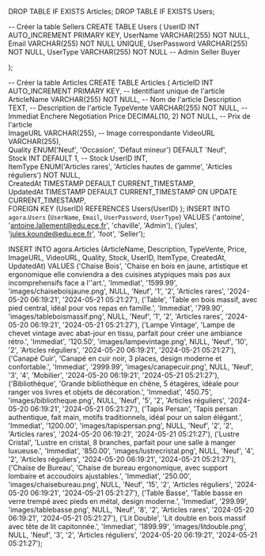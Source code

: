 DROP TABLE IF EXISTS Articles;
DROP TABLE IF EXISTS Users;

-- Créer la table Sellers
CREATE TABLE Users (
UserID INT AUTO_INCREMENT PRIMARY KEY,
UserName VARCHAR(255) NOT NULL,
Email VARCHAR(255) NOT NULL UNIQUE,
UserPassword VARCHAR(255) NOT NULL,
UserType VARCHAR(255) NOT NULL -- Admin Seller Buyer

);

-- Créer la table Articles
CREATE TABLE Articles (
ArticleID INT AUTO_INCREMENT PRIMARY KEY,        -- Identifiant unique de l'article
ArticleName VARCHAR(255) NOT NULL,               -- Nom de l'article
Description TEXT,                                -- Description de l'article
TypeVente VARCHAR(255) NOT NULL,		     -- Immediat   Enchere   Negotiation
Price DECIMAL(10, 2) NOT NULL,                   -- Prix de l'article        
ImageURL VARCHAR(255),                           -- Image correspondante
VideoURL VARCHAR(255),                           
Quality ENUM('Neuf', 'Occasion', 'Défaut mineur') DEFAULT 'Neuf',                                
Stock INT DEFAULT 1,                             -- Stock
UserID INT,                                      
ItemType ENUM('Articles rares', 'Articles hautes de gamme', 'Articles réguliers') NOT NULL,                                        
CreatedAt TIMESTAMP DEFAULT CURRENT_TIMESTAMP,  
UpdatedAt TIMESTAMP DEFAULT CURRENT_TIMESTAMP ON UPDATE CURRENT_TIMESTAMP,                    
FOREIGN KEY (UserID) REFERENCES Users(UserID)
);
INSERT INTO `agora`.`Users` (`UserName`, `Email`, `UserPassword`, `UserType`)
VALUES
('antoine', 'antoine.lallement@edu.ece.fr', 'chaville', 'Admin'),
('jules', 'jules.kounde@edu.ece.fr', 'foot', 'Seller');

INSERT INTO agora.Articles (ArticleName, Description, TypeVente, Price, ImageURL, VideoURL, Quality, Stock, UserID, ItemType, CreatedAt, UpdatedAt) 
VALUES 
('Chaise Bois', 'Chaise en bois en jaune, artistique et ergonomique elle conviendra a des cuisines atypiques mais pas aux incomprehensifs face a l''art.', 'Immediat', '1599.99', 'images/chaiseboisjaune.png', NULL, 'Neuf', '1', '2', 'Articles rares', '2024-05-20 06:19:21', '2024-05-21 05:21:27'),
('Table', 'Table en bois massif, avec pied central, idéal pour vos repas en famille.', 'Immediat', '799.90', 'images/tableboismassif.png', NULL, 'Neuf', '1', '2', 'Articles rares', '2024-05-20 06:19:21', '2024-05-21 05:21:27'),
('Lampe Vintage', 'Lampe de chevet vintage avec abat-jour en tissu, parfait pour créer une ambiance rétro.', 'Immediat', '120.50', 'images/lampevintage.png', NULL, 'Neuf', '10', '2', 'Articles réguliers', '2024-05-20 06:19:21', '2024-05-21 05:21:27'),
('Canapé Cuir', 'Canapé en cuir noir, 3 places, design moderne et confortable.', 'Immediat', '2999.99', 'images/canapecuir.png', NULL, 'Neuf', '3', '4', 'Mobilier', '2024-05-20 06:19:21', '2024-05-21 05:21:27'),
('Bibliothèque', 'Grande bibliothèque en chêne, 5 étagères, idéale pour ranger vos livres et objets de décoration.', 'Immediat', '450.75', 'images/bibliotheque.png', NULL, 'Neuf', '5', '2', 'Articles réguliers', '2024-05-20 06:19:21', '2024-05-21 05:21:27'),
('Tapis Persan', 'Tapis persan authentique, fait main, motifs traditionnels, idéal pour un salon élégant.', 'Immediat', '1200.00', 'images/tapispersan.png', NULL, 'Neuf', '2', '2', 'Articles rares', '2024-05-20 06:19:21', '2024-05-21 05:21:27'),
('Lustre Cristal', 'Lustre en cristal, 8 branches, parfait pour une salle à manger luxueuse.', 'Immediat', '850.00', 'images/lustrecristal.png', NULL, 'Neuf', '4', '2', 'Articles réguliers', '2024-05-20 06:19:21', '2024-05-21 05:21:27'),
('Chaise de Bureau', 'Chaise de bureau ergonomique, avec support lombaire et accoudoirs ajustables.', 'Immediat', '250.00', 'images/chaisebureau.png', NULL, 'Neuf', '15', '2', 'Articles réguliers', '2024-05-20 06:19:21', '2024-05-21 05:21:27'),
('Table Basse', 'Table basse en verre trempé avec pieds en métal, design moderne.', 'Immediat', '299.99', 'images/tablebasse.png', NULL, 'Neuf', '8', '2', 'Articles rares', '2024-05-20 06:19:21', '2024-05-21 05:21:27'),
('Lit Double', 'Lit double en bois massif avec tête de lit capitonnée.', 'Immediat', '1899.99', 'images/litdouble.png', NULL, 'Neuf', '3', '2', 'Articles réguliers', '2024-05-20 06:19:21', '2024-05-21 05:21:27');

 